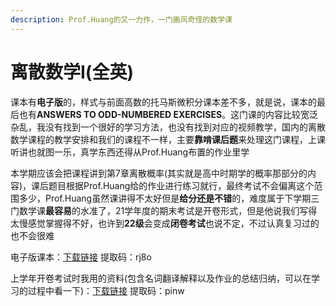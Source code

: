 ```yaml
---
description: Prof.Huang的又一力作，一门画风奇怪的数学课
---
```


# 离散数学Ⅰ(全英)

课本有**电子版**的，样式与前面高数的托马斯微积分课本差不多，就是说，课本的最后也有**ANSWERS TO ODD-NUMBERED EXERCISES**。这门课的内容比较宽泛杂乱，我没有找到一个很好的学习方法，也没有找到对应的视频教学，国内的离散数学课程的教学安排和我们的课程不一样，主要**靠啃课后题**来处理这门课程，上课听讲也就图一乐，真学东西还得从Prof.Huang布置的作业里学

本学期应该会把课程讲到第7章离散概率(其实就是高中时期学的概率那部分的内容)，课后题目根据Prof.Huang给的作业进行练习就行，最终考试不会偏离这个范围多少，Prof.Huang虽然课讲得不太好但是**给分还是不错**的，难度属于下学期三门数学课**最容易**的水准了，21学年度的期末考试是开卷形式，但是他说我们写得太慢感觉掌握得不好，也许到**22级**会变成**闭卷考试**也说不定，不过认真复习过的也不会很难

电子版课本：[下载链接](https://pan.baidu.com/s/1OlOIU7IqIy\_N2vvxhbXkgQ) 提取码：rj8o

上学年开卷考试时我用的资料(包含名词翻译解释以及作业的总结归纳，可以在学习的过程中看一下)：[下载链接](https://pan.baidu.com/s/1jGzuLQp\_AGHZ7M7BykSGUQ) 提取码：pinw
